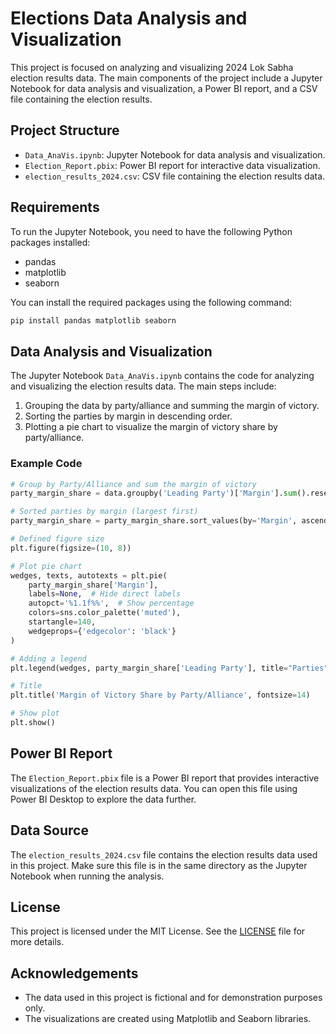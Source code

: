 # Elections Data Analysis and Visualization

This project is focused on analyzing and visualizing 2024 Lok Sabha election results data. The main components of the project include a Jupyter Notebook for data analysis and visualization, a Power BI report, and a CSV file containing the election results.

## Project Structure

- `Data_AnaVis.ipynb`: Jupyter Notebook for data analysis and visualization.
- `Election_Report.pbix`: Power BI report for interactive data visualization.
- `election_results_2024.csv`: CSV file containing the election results data.

## Requirements

To run the Jupyter Notebook, you need to have the following Python packages installed:

- pandas
- matplotlib
- seaborn

You can install the required packages using the following command:

```sh
pip install pandas matplotlib seaborn
```

## Data Analysis and Visualization

The Jupyter Notebook `Data_AnaVis.ipynb` contains the code for analyzing and visualizing the election results data. The main steps include:

1. Grouping the data by party/alliance and summing the margin of victory.
2. Sorting the parties by margin in descending order.
3. Plotting a pie chart to visualize the margin of victory share by party/alliance.

### Example Code

```python
# Group by Party/Alliance and sum the margin of victory
party_margin_share = data.groupby('Leading Party')['Margin'].sum().reset_index()

# Sorted parties by margin (largest first)
party_margin_share = party_margin_share.sort_values(by='Margin', ascending=False)

# Defined figure size
plt.figure(figsize=(10, 8))

# Plot pie chart
wedges, texts, autotexts = plt.pie(
    party_margin_share['Margin'],
    labels=None,  # Hide direct labels
    autopct='%1.1f%%',  # Show percentage
    colors=sns.color_palette('muted'),
    startangle=140,
    wedgeprops={'edgecolor': 'black'}
)

# Adding a legend 
plt.legend(wedges, party_margin_share['Leading Party'], title="Parties", bbox_to_anchor=(1, 1))

# Title
plt.title('Margin of Victory Share by Party/Alliance', fontsize=14)

# Show plot
plt.show()
```

## Power BI Report

The `Election_Report.pbix` file is a Power BI report that provides interactive visualizations of the election results data. You can open this file using Power BI Desktop to explore the data further.

## Data Source

The `election_results_2024.csv` file contains the election results data used in this project. Make sure this file is in the same directory as the Jupyter Notebook when running the analysis.

## License

This project is licensed under the MIT License. See the [LICENSE](LICENSE) file for more details.

## Acknowledgements

- The data used in this project is fictional and for demonstration purposes only.
- The visualizations are created using Matplotlib and Seaborn libraries.
